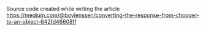 Source code created while writing the article https://medium.com/@boylenssen/converting-the-response-from-chopper-to-an-object-642fd46608ff
